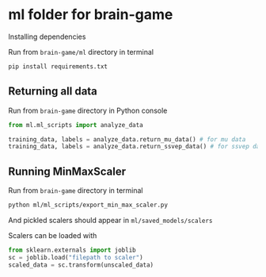 # ml folder for brain-game

Installing dependencies

Run from `brain-game/ml` directory in terminal
```bash
pip install requirements.txt
```

## Returning all data

Run from `brain-game` directory in Python console
```python
from ml.ml_scripts import analyze_data

training_data, labels = analyze_data.return_mu_data() # for mu data
training_data, labels = analyze_data.return_ssvep_data() # for ssvep data
```

## Running MinMaxScaler

Run from `brain-game` directory in terminal
```bash
python ml/ml_scripts/export_min_max_scaler.py
```

And pickled scalers should appear in `ml/saved_models/scalers`

Scalers can be loaded with
```python
from sklearn.externals import joblib
sc = joblib.load("filepath to scaler")
scaled_data = sc.transform(unscaled_data)
```
